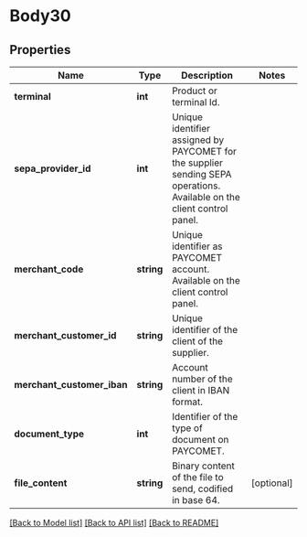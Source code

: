 # Body30

## Properties
Name | Type | Description | Notes
------------ | ------------- | ------------- | -------------
**terminal** | **int** | Product or terminal Id. | 
**sepa_provider_id** | **int** | Unique identifier assigned by PAYCOMET for the supplier sending SEPA operations. Available on the client control panel. | 
**merchant_code** | **string** | Unique identifier as PAYCOMET account. Available on the client control panel. | 
**merchant_customer_id** | **string** | Unique identifier of the client of the supplier. | 
**merchant_customer_iban** | **string** | Account number of the client in IBAN format. | 
**document_type** | **int** | Identifier of the type of document on PAYCOMET. | 
**file_content** | **string** | Binary content of the file to send, codified in base 64. | [optional] 

[[Back to Model list]](../../README.md#documentation-for-models) [[Back to API list]](../../README.md#documentation-for-api-endpoints) [[Back to README]](../../README.md)

